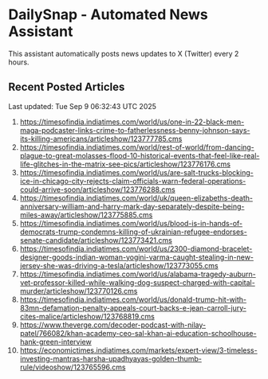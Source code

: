 # DailySnap - Automated News Assistant

This assistant automatically posts news updates to X (Twitter) every 2 hours.

## Recent Posted Articles

Last updated: Tue Sep  9 06:32:43 UTC 2025

1. https://timesofindia.indiatimes.com/world/us/one-in-22-black-men-maga-podcaster-links-crime-to-fatherlessness-benny-johnson-says-its-killing-americans/articleshow/123777785.cms
2. https://timesofindia.indiatimes.com/world/rest-of-world/from-dancing-plague-to-great-molasses-flood-10-historical-events-that-feel-like-real-life-glitches-in-the-matrix-see-pics/articleshow/123776176.cms
3. https://timesofindia.indiatimes.com/world/us/are-salt-trucks-blocking-ice-in-chicago-city-rejects-claim-officials-warn-federal-operations-could-arrive-soon/articleshow/123776288.cms
4. https://timesofindia.indiatimes.com/world/uk/queen-elizabeths-death-anniversary-william-and-harry-mark-day-separately-despite-being-miles-away/articleshow/123775885.cms
5. https://timesofindia.indiatimes.com/world/us/blood-is-in-hands-of-democrats-trump-condemns-killing-of-ukrainian-refugee-endorses-senate-candidate/articleshow/123773421.cms
6. https://timesofindia.indiatimes.com/world/us/2300-diamond-bracelet-designer-goods-indian-woman-yogini-varma-caught-stealing-in-new-jersey-she-was-driving-a-tesla/articleshow/123773055.cms
7. https://timesofindia.indiatimes.com/world/us/alabama-tragedy-auburn-vet-professor-killed-while-walking-dog-suspect-charged-with-capital-murder/articleshow/123770126.cms
8. https://timesofindia.indiatimes.com/world/us/donald-trump-hit-with-83mn-defamation-penalty-appeals-court-backs-e-jean-carroll-jury-cites-malice/articleshow/123768819.cms
9. https://www.theverge.com/decoder-podcast-with-nilay-patel/766082/khan-academy-ceo-sal-khan-ai-education-schoolhouse-hank-green-interview
10. https://economictimes.indiatimes.com/markets/expert-view/3-timeless-investing-mantras-harsha-upadhyayas-golden-thumb-rule/videoshow/123765596.cms
